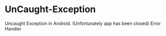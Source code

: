 # UnCaught-Exception
Uncaught Exception in Android. (Unfortunately app has been closed) Error Handler
